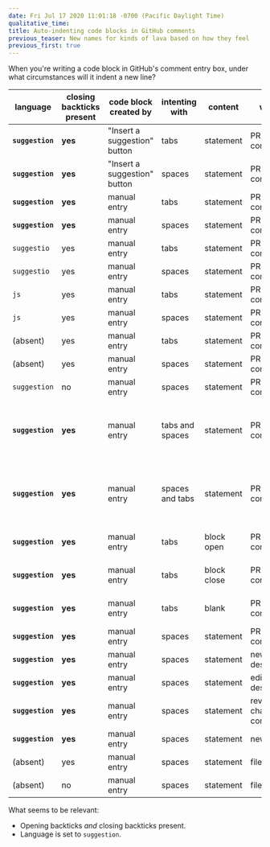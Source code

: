 ```yaml
---
date: Fri Jul 17 2020 11:01:18 -0700 (Pacific Daylight Time)
qualitative_time: 
title: Auto-indenting code blocks in GitHub comments
previous_teaser: New names for kinds of lava based on how they feel
previous_first: true
---
```

When you're writing a code block in GitHub's comment entry box, under what circumstances will it indent a new line?

| language         | closing backticks present | code block created by        | intenting with  | content     | where                  | result                                       |
|------------------|---------------------------|------------------------------|-----------------|-------------|------------------------|----------------------------------------------|
| **`suggestion`** | **yes**                   | "Insert a suggestion" button | tabs            | statement   | PR line comment        | **auto indent**                              |
| **`suggestion`** | **yes**                   | "Insert a suggestion" button | spaces          | statement   | PR line comment        | **auto indent**                              |
| **`suggestion`** | **yes**                   | manual entry                 | tabs            | statement   | PR line comment        | **auto indent**                              |
| **`suggestion`** | **yes**                   | manual entry                 | spaces          | statement   | PR line comment        | **auto indent**                              |
| `suggestio`      | yes                       | manual entry                 | tabs            | statement   | PR line comment        | no auto indent                               |
| `suggestio`      | yes                       | manual entry                 | spaces          | statement   | PR line comment        | no auto indent                               |
| `js`             | yes                       | manual entry                 | tabs            | statement   | PR line comment        | no auto indent                               |
| `js`             | yes                       | manual entry                 | spaces          | statement   | PR line comment        | no auto indent                               |
| (absent)         | yes                       | manual entry                 | tabs            | statement   | PR line comment        | no auto indent                               |
| (absent)         | yes                       | manual entry                 | spaces          | statement   | PR line comment        | no auto indent                               |
| `suggestion`      | no                        | manual entry                 | spaces          | statement   | PR line comment        | no auto indent                               |
| **`suggestion`** | **yes**                   | manual entry                 | tabs and spaces | statement   | PR line comment        | **auto indent**, same sequence of whitespace |
| **`suggestion`** | **yes**                   | manual entry                 | spaces and tabs | statement   | PR line comment        | **auto indent**, same sequence of whitespace |
| **`suggestion`** | **yes**                   | manual entry                 | tabs            | block open  | PR line comment        | **auto indent**, same level                  |
| **`suggestion`** | **yes**                   | manual entry                 | tabs            | block close | PR line comment        | **auto indent**, same level                  |
| **`suggestion`** | **yes**                   | manual entry                 | tabs            | blank       | PR line comment        | **auto indent**, same level                  |
| **`suggestion`** | **yes**                   | manual entry                 | spaces          | statement   | PR comment             | **auto indent**                              |
| **`suggestion`** | **yes**                   | manual entry                 | spaces          | statement   | new PR description     | **auto indent**                              |
| **`suggestion`** | **yes**                   | manual entry                 | spaces          | statement   | edit PR description    | **auto indent**                              |
| **`suggestion`** | **yes**                   | manual entry                 | spaces          | statement   | review changes comment | **auto indent**                              |
| **`suggestion`** | **yes**                   | manual entry                 | spaces          | statement   | new issue              | **auto indent**                              |
| (absent)         | yes                       | manual entry                 | spaces          | statement   | file editor            | auto indent                                  |
| (absent)         | no                        | manual entry                 | spaces          | statement   | file editor            | auto indent                                  |

What seems to be relevant:

- Opening backticks _and_ closing backticks present.
- Language is set to `suggestion`.
